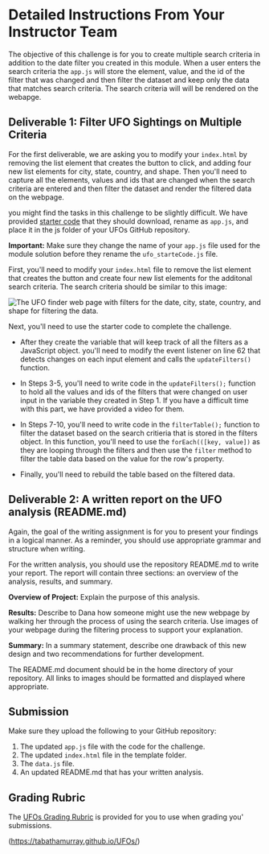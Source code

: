 # Detailed Instructions From Your Instructor Team

The objective of this challenge is for you to create multiple search criteria in addition to the date filter you created in this module. When a user enters the search criteria the `app.js` will store the element, value, and the id of the filter that was changed and then filter the dataset and keep only the data that matches search criteria. The search criteria will will be rendered on the webapge. 

## Deliverable 1: Filter UFO Sightings on Multiple Criteria

For the first deliverable, we are asking you to modify your `index.html` by removing the list element that creates the button to click, and adding four new list elements for city, state, country, and shape.  Then you'll need to capture all the elements, values and ids that are changed when the search criteria are entered and then filter the dataset and render the filtered data on the webpage.  

you might find the tasks in this challenge to be slightly difficult. We have provided [starter code](./Resources/ufo_starterCode.js) that they should download, rename as `app.js`, and place it in the js folder of  your UFOs GitHub repository.  

**Important:** Make sure they change the name of your `app.js` file used for the module solution before they rename the `ufo_starteCode.js` file.

First, you'll need to modify your `index.html` file to remove the list element that creates the button and create four new list elements for the additonal search criteria. The search criteria should be similar to this image:

![The UFO finder web page with filters for the date, city, state, country, and shape for filtering the data.](./Resources/UFO_challenge_webpage.png)

Next, you'll need to use the starter code to complete the challenge. 

  * After they create the variable that will keep track of all the filters as a JavaScript object. you'll need to modify the event listener on line 62 that detects changes on each input element and calls the `updateFilters()` function.

  * In Steps 3-5, you'll need to write code in the `updateFilters();` function to hold all the values and ids of the filters that were changed on user input in the variable they created in Step 1. If you have a difficult time with this part, we have provided a video for them.

  * In Steps 7-10, you'll need to write code in the `filterTable();` function to filter the dataset based on the search critieria that is stored in the filters object.  In this function, you'll need to use the `forEach(([key, value])` as they are looping through the filters and then use the `filter` method to filter the table data based on the value for the row's property.

  * Finally, you'll need to rebuild the table based on the filtered data. 


## Deliverable 2: A written report on the UFO analysis (README.md) 

Again, the goal of the writing assignment is for you to present your findings in a logical manner. As a reminder, you should use appropriate grammar and structure when writing.

For the written analysis, you should use the repository README.md to write your report. The report will contain three sections: an overview of the analysis, results, and summary.

**Overview of Project:** Explain the purpose of this analysis.

**Results:** Describe to Dana how someone might use the new webpage by walking her through the process of using the search criteria. Use images of your webpage during the filtering process to support your explanation.

**Summary:** In a summary statement, describe one drawback of this new design and two recommendations for further development.

The README.md document should be in the home directory of your repository. All links to images should be formatted and displayed where appropriate.

## Submission

Make sure they upload the following to your GitHub repository:

1. The updated `app.js` file with the code for the challenge.
2. The updated `index.html` file in the template folder.
3. The `data.js` file.
4. An updated README.md that has your written analysis.

## Grading Rubric

The [UFOs Grading Rubric](./Resources/Module_11_Challenge_Grading_Rubric.pdf) is provided for you to use when grading you' submissions.

(https://tabathamurray.github.io/UFOs/)
